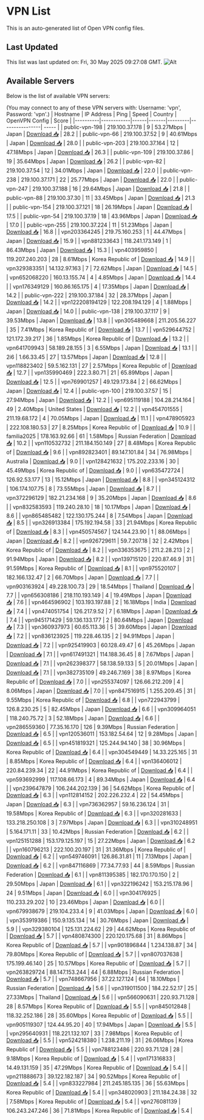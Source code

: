 # VPN List

This is an auto-generated list of Open VPN config files.

## Last Updated

This list was last updated on: Fri, 30 May 2025 09:27:08 GMT.
![Alt](https://repobeats.axiom.co/api/embed/186b98318ef1479477931607c1ad7d823f12451f.svg "Repobeats analytics image")

## Available Servers

Below is the list of available VPN servers:

(You may connect to any of these VPN servers with: Username: 'vpn', Password: 'vpn'.)
| Hostname | IP Address | Ping | Speed | Country | OpenVPN Config | Score |
|----------|------------|------|-------|---------|----------------| ----- |
| public-vpn-198 | 219.100.37.178 | 9 | 53.27Mbps | Japan | [Download 📥](./configs/server_0_JP.ovpn) | 28.2 |
| public-vpn-66 | 219.100.37.52 | 9 | 40.61Mbps | Japan | [Download 📥](./configs/server_1_JP.ovpn) | 28.0 |
| public-vpn-203 | 219.100.37.164 | 12 | 47.18Mbps | Japan | [Download 📥](./configs/server_2_JP.ovpn) | 26.3 |
| public-vpn-109 | 219.100.37.86 | 19 | 35.64Mbps | Japan | [Download 📥](./configs/server_3_JP.ovpn) | 26.2 |
| public-vpn-82 | 219.100.37.54 | 12 | 34.01Mbps | Japan | [Download 📥](./configs/server_4_JP.ovpn) | 22.0 |
| public-vpn-238 | 219.100.37.171 | 22 | 25.77Mbps | Japan | [Download 📥](./configs/server_5_JP.ovpn) | 22.0 |
| public-vpn-247 | 219.100.37.188 | 16 | 29.64Mbps | Japan | [Download 📥](./configs/server_6_JP.ovpn) | 21.8 |
| public-vpn-88 | 219.100.37.30 | 11 | 33.45Mbps | Japan | [Download 📥](./configs/server_7_JP.ovpn) | 21.3 |
| public-vpn-154 | 219.100.37.121 | 18 | 26.19Mbps | Japan | [Download 📥](./configs/server_8_JP.ovpn) | 17.5 |
| public-vpn-54 | 219.100.37.19 | 18 | 43.96Mbps | Japan | [Download 📥](./configs/server_9_JP.ovpn) | 17.0 |
| public-vpn-255 | 219.100.37.224 | 11 | 51.23Mbps | Japan | [Download 📥](./configs/server_10_JP.ovpn) | 16.8 |
| vpn203364245 | 219.75.160.253 | 1 | 44.47Mbps | Japan | [Download 📥](./configs/server_11_JP.ovpn) | 15.9 |
| vpn881233643 | 118.241.173.149 | 1 | 86.43Mbps | Japan | [Download 📥](./configs/server_12_JP.ovpn) | 15.3 |
| vpn403959850 | 119.207.240.203 | 28 | 8.61Mbps | Korea Republic of | [Download 📥](./configs/server_13_KR.ovpn) | 14.9 |
| vpn329383351 | 14.132.97.163 | 7 | 72.62Mbps | Japan | [Download 📥](./configs/server_14_JP.ovpn) | 14.5 |
| vpn652068220 | 160.13.155.74 | 4 | 4.85Mbps | Japan | [Download 📥](./configs/server_15_JP.ovpn) | 14.4 |
| vpn176349129 | 160.86.165.175 | 4 | 17.35Mbps | Japan | [Download 📥](./configs/server_16_JP.ovpn) | 14.2 |
| public-vpn-222 | 219.100.37.184 | 32 | 28.37Mbps | Japan | [Download 📥](./configs/server_17_JP.ovpn) | 14.2 |
| vpn122208194129 | 122.208.194.129 | 4 | 1.88Mbps | Japan | [Download 📥](./configs/server_18_JP.ovpn) | 14.0 |
| public-vpn-138 | 219.100.37.117 | 9 | 39.53Mbps | Japan | [Download 📥](./configs/server_19_JP.ovpn) | 13.8 |
| vpn305489668 | 211.205.56.227 | 35 | 7.41Mbps | Korea Republic of | [Download 📥](./configs/server_20_KR.ovpn) | 13.7 |
| vpn529644752 | 121.172.39.217 | 36 | 1.85Mbps | Korea Republic of | [Download 📥](./configs/server_21_KR.ovpn) | 13.2 |
| vpn641709943 | 58.189.28.155 | 3 | 6.55Mbps | Japan | [Download 📥](./configs/server_22_JP.ovpn) | 13.1 |
| 2i6 | 1.66.33.45 | 27 | 13.57Mbps | Japan | [Download 📥](./configs/server_23_JP.ovpn) | 12.8 |
| vpn118823402 | 59.5.162.131 | 27 | 2.57Mbps | Korea Republic of | [Download 📥](./configs/server_24_KR.ovpn) | 12.7 |
| vpn135990469 | 222.3.80.71 | 21 | 65.89Mbps | Japan | [Download 📥](./configs/server_25_JP.ovpn) | 12.5 |
| vpn769901257 | 49.129.173.84 | 2 | 66.62Mbps | Japan | [Download 📥](./configs/server_26_JP.ovpn) | 12.4 |
| public-vpn-100 | 219.100.37.57 | 15 | 27.94Mbps | Japan | [Download 📥](./configs/server_27_JP.ovpn) | 12.2 |
| vpn695119188 | 104.28.214.164 | 49 | 2.40Mbps | United States | [Download 📥](./configs/server_28_US.ovpn) | 12.2 |
| vpn454701555 | 211.19.68.172 | 4 | 70.05Mbps | Japan | [Download 📥](./configs/server_29_JP.ovpn) | 11.1 |
| vpn478905923 | 222.108.180.53 | 27 | 8.25Mbps | Korea Republic of | [Download 📥](./configs/server_30_KR.ovpn) | 10.9 |
| familia2025 | 178.163.92.66 | 61 | 1.58Mbps | Russian Federation | [Download 📥](./configs/server_31_RU.ovpn) | 10.2 |
| vpn110532732 | 211.184.150.149 | 27 | 8.48Mbps | Korea Republic of | [Download 📥](./configs/server_32_KR.ovpn) | 9.6 |
| vpn892823401 | 89.147.101.84 | 34 | 76.98Mbps | Australia | [Download 📥](./configs/server_33_AU.ovpn) | 9.0 |
| vpn128421632 | 175.202.233.16 | 30 | 45.49Mbps | Korea Republic of | [Download 📥](./configs/server_34_KR.ovpn) | 9.0 |
| vpn635472724 | 126.92.53.177 | 13 | 15.12Mbps | Japan | [Download 📥](./configs/server_35_JP.ovpn) | 8.8 |
| vpn345124312 | 106.174.107.75 | 8 | 73.55Mbps | Japan | [Download 📥](./configs/server_36_JP.ovpn) | 8.7 |
| vpn372296129 | 182.21.234.168 | 9 | 35.20Mbps | Japan | [Download 📥](./configs/server_37_JP.ovpn) | 8.6 |
| vpn832583593 | 119.240.28.10 | 18 | 10.17Mbps | Japan | [Download 📥](./configs/server_38_JP.ovpn) | 8.6 |
| vpn865485482 | 122.130.175.244 | 8 | 7.54Mbps | Japan | [Download 📥](./configs/server_39_JP.ovpn) | 8.5 |
| vpn326913384 | 175.192.194.58 | 33 | 21.94Mbps | Korea Republic of | [Download 📥](./configs/server_40_KR.ovpn) | 8.3 |
| vpn450574567 | 124.144.23.90 | 1 | 88.06Mbps | Japan | [Download 📥](./configs/server_41_JP.ovpn) | 8.2 |
| vpn926729611 | 59.7.207.18 | 32 | 2.42Mbps | Korea Republic of | [Download 📥](./configs/server_42_KR.ovpn) | 8.2 |
| vpn336353675 | 211.2.28.213 | 2 | 91.94Mbps | Japan | [Download 📥](./configs/server_43_JP.ovpn) | 8.2 |
| vpn139715120 | 220.87.46.9 | 31 | 91.59Mbps | Korea Republic of | [Download 📥](./configs/server_44_KR.ovpn) | 8.1 |
| vpn975520107 | 182.166.132.47 | 2 | 66.70Mbps | Japan | [Download 📥](./configs/server_45_JP.ovpn) | 7.7 |
| vpn903163924 | 49.228.100.73 | 29 | 18.54Mbps | Thailand | [Download 📥](./configs/server_46_TH.ovpn) | 7.7 |
| vpn656308186 | 218.110.193.149 | 4 | 19.49Mbps | Japan | [Download 📥](./configs/server_47_JP.ovpn) | 7.6 |
| vpn464596902 | 103.193.197.88 | 2 | 16.18Mbps | India | [Download 📥](./configs/server_48_IN.ovpn) | 7.4 |
| vpn474051754 | 126.217.9.52 | 7 | 6.18Mbps | Japan | [Download 📥](./configs/server_49_JP.ovpn) | 7.4 |
| vpn945171429 | 59.136.133.177 | 2 | 80.64Mbps | Japan | [Download 📥](./configs/server_50_JP.ovpn) | 7.3 |
| vpn360937973 | 60.65.113.36 | 5 | 39.60Mbps | Japan | [Download 📥](./configs/server_51_JP.ovpn) | 7.2 |
| vpn836123925 | 119.228.46.135 | 2 | 94.91Mbps | Japan | [Download 📥](./configs/server_52_JP.ovpn) | 7.2 |
| vpn925419903 | 60.128.49.47 | 6 | 45.26Mbps | Japan | [Download 📥](./configs/server_53_JP.ovpn) | 7.1 |
| vpn617491321 | 114.188.36.45 | 8 | 7.67Mbps | Japan | [Download 📥](./configs/server_54_JP.ovpn) | 7.1 |
| vpn262398377 | 58.138.59.133 | 5 | 20.01Mbps | Japan | [Download 📥](./configs/server_55_JP.ovpn) | 7.1 |
| vpn382735109 | 49.246.7.169 | 38 | 8.97Mbps | Korea Republic of | [Download 📥](./configs/server_56_KR.ovpn) | 7.0 |
| vpn255374097 | 126.66.212.209 | 4 | 8.06Mbps | Japan | [Download 📥](./configs/server_57_JP.ovpn) | 7.0 |
| vpn847516915 | 1.255.209.45 | 31 | 9.55Mbps | Korea Republic of | [Download 📥](./configs/server_58_KR.ovpn) | 6.8 |
| vpn722943799 | 126.8.230.25 | 5 | 82.45Mbps | Japan | [Download 📥](./configs/server_59_JP.ovpn) | 6.6 |
| vpn309964051 | 118.240.75.72 | 3 | 52.18Mbps | Japan | [Download 📥](./configs/server_60_JP.ovpn) | 6.6 |
| vpn286559360 | 77.35.16.170 | 126 | 9.39Mbps | Russian Federation | [Download 📥](./configs/server_61_RU.ovpn) | 6.5 |
| vpn120536011 | 153.182.54.64 | 12 | 9.28Mbps | Japan | [Download 📥](./configs/server_62_JP.ovpn) | 6.5 |
| vpn451819321 | 125.244.94.140 | 38 | 30.96Mbps | Korea Republic of | [Download 📥](./configs/server_63_KR.ovpn) | 6.4 |
| vpn304549449 | 14.33.225.165 | 31 | 8.85Mbps | Korea Republic of | [Download 📥](./configs/server_64_KR.ovpn) | 6.4 |
| vpn136406012 | 220.84.239.34 | 22 | 44.91Mbps | Korea Republic of | [Download 📥](./configs/server_65_KR.ovpn) | 6.4 |
| vpn593692999 | 117.108.66.173 | 4 | 89.34Mbps | Japan | [Download 📥](./configs/server_66_JP.ovpn) | 6.4 |
| vpn239647879 | 106.244.202.139 | 36 | 54.62Mbps | Korea Republic of | [Download 📥](./configs/server_67_KR.ovpn) | 6.3 |
| vpn112814152 | 202.226.232.4 | 22 | 54.45Mbps | Japan | [Download 📥](./configs/server_68_JP.ovpn) | 6.3 |
| vpn736362957 | 59.16.236.124 | 31 | 19.58Mbps | Korea Republic of | [Download 📥](./configs/server_69_KR.ovpn) | 6.3 |
| vpn320281633 | 133.218.250.108 | 3 | 7.97Mbps | Japan | [Download 📥](./configs/server_70_JP.ovpn) | 6.3 |
| vpn310248951 | 5.164.171.11 | 33 | 10.42Mbps | Russian Federation | [Download 📥](./configs/server_71_RU.ovpn) | 6.2 |
| vpn125151288 | 153.179.125.197 | 15 | 27.22Mbps | Japan | [Download 📥](./configs/server_72_JP.ovpn) | 6.2 |
| vpn160796213 | 222.100.20.197 | 31 | 31.36Mbps | Korea Republic of | [Download 📥](./configs/server_73_KR.ovpn) | 6.2 |
| vpn549746091 | 126.86.31.81 | 11 | 7.13Mbps | Japan | [Download 📥](./configs/server_74_JP.ovpn) | 6.2 |
| vpn847116869 | 77.34.77.93 | 44 | 8.59Mbps | Russian Federation | [Download 📥](./configs/server_75_RU.ovpn) | 6.1 |
| vpn811395385 | 182.170.170.150 | 2 | 29.50Mbps | Japan | [Download 📥](./configs/server_76_JP.ovpn) | 6.1 |
| vpn322196242 | 153.215.178.96 | 24 | 9.51Mbps | Japan | [Download 📥](./configs/server_77_JP.ovpn) | 6.0 |
| vpn304176925 | 110.233.29.202 | 10 | 23.46Mbps | Japan | [Download 📥](./configs/server_78_JP.ovpn) | 6.0 |
| vpn679938679 | 219.104.233.4 | 9 | 41.03Mbps | Japan | [Download 📥](./configs/server_79_JP.ovpn) | 6.0 |
| vpn353919386 | 150.9.135.134 | 14 | 30.76Mbps | Japan | [Download 📥](./configs/server_80_JP.ovpn) | 5.9 |
| vpn329380104 | 125.131.224.62 | 29 | 44.62Mbps | Korea Republic of | [Download 📥](./configs/server_81_KR.ovpn) | 5.7 |
| vpn480874300 | 220.120.175.68 | 31 | 8.86Mbps | Korea Republic of | [Download 📥](./configs/server_82_KR.ovpn) | 5.7 |
| vpn901896844 | 1.234.138.87 | 34 | 79.80Mbps | Korea Republic of | [Download 📥](./configs/server_83_KR.ovpn) | 5.7 |
| vpn807037638 | 175.199.46.140 | 25 | 10.57Mbps | Korea Republic of | [Download 📥](./configs/server_84_KR.ovpn) | 5.7 |
| vpn263829724 | 88.147.153.244 | 44 | 6.88Mbps | Russian Federation | [Download 📥](./configs/server_85_RU.ovpn) | 5.7 |
| vpn748667956 | 37.22.127.124 | 64 | 18.10Mbps | Russian Federation | [Download 📥](./configs/server_86_RU.ovpn) | 5.6 |
| vpn319011500 | 184.22.52.17 | 25 | 27.33Mbps | Thailand | [Download 📥](./configs/server_87_TH.ovpn) | 5.6 |
| vpn566090631 | 220.93.71.128 | 28 | 8.57Mbps | Korea Republic of | [Download 📥](./configs/server_88_KR.ovpn) | 5.5 |
| vpn845012848 | 118.32.252.186 | 28 | 35.60Mbps | Korea Republic of | [Download 📥](./configs/server_89_KR.ovpn) | 5.5 |
| vpn905119307 | 124.44.95.20 | 40 | 17.94Mbps | Japan | [Download 📥](./configs/server_90_JP.ovpn) | 5.5 |
| vpn295640931 | 118.221.132.107 | 33 | 7.98Mbps | Korea Republic of | [Download 📥](./configs/server_91_KR.ovpn) | 5.5 |
| vpn524218380 | 1.238.211.19 | 31 | 26.06Mbps | Korea Republic of | [Download 📥](./configs/server_92_KR.ovpn) | 5.5 |
| vpn788123486 | 220.93.71.128 | 28 | 9.18Mbps | Korea Republic of | [Download 📥](./configs/server_93_KR.ovpn) | 5.4 |
| vpn171316833 | 14.49.131.159 | 35 | 47.29Mbps | Korea Republic of | [Download 📥](./configs/server_94_KR.ovpn) | 5.4 |
| vpn211888673 | 39.122.182.187 | 34 | 90.52Mbps | Korea Republic of | [Download 📥](./configs/server_95_KR.ovpn) | 5.4 |
| vpn833227984 | 211.245.185.135 | 36 | 55.63Mbps | Korea Republic of | [Download 📥](./configs/server_96_KR.ovpn) | 5.4 |
| vpn348020903 | 211.184.24.38 | 32 | 7.58Mbps | Korea Republic of | [Download 📥](./configs/server_97_KR.ovpn) | 5.4 |
| vpn276081139 | 106.243.247.246 | 36 | 71.81Mbps | Korea Republic of | [Download 📥](./configs/server_98_KR.ovpn) | 5.4 |
